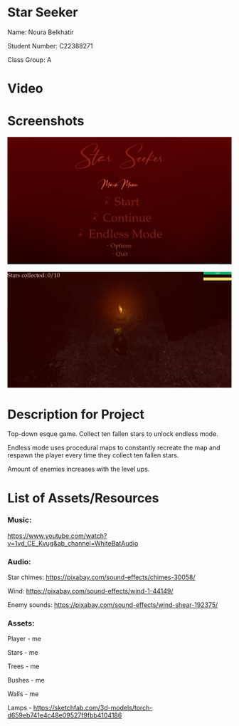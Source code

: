 # Star Seeker

Name: Noura Belkhatir

Student Number: C22388271

Class Group: A

# Video

# Screenshots

![mainMenu](images/mainMenu.PNG)

![gamePlay](images/gameplay.PNG)


# Description for Project

Top-down esque game. Collect ten fallen stars to unlock endless mode.

Endless mode uses procedural maps to constantly recreate the map and respawn the player
every time they collect ten fallen stars.

Amount of enemies increases with the level ups.

# List of Assets/Resources
### Music:

https://www.youtube.com/watch?v=1vd_CE_Kvug&ab_channel=WhiteBatAudio

### Audio:
Star chimes: https://pixabay.com/sound-effects/chimes-30058/

Wind: https://pixabay.com/sound-effects/wind-1-44149/

Enemy sounds: https://pixabay.com/sound-effects/wind-shear-192375/





### Assets:
Player - me

Stars - me

Trees - me

Bushes - me

Walls - me

Lamps - https://sketchfab.com/3d-models/torch-d659eb741e4c48e09527f9fbb4104186




 
